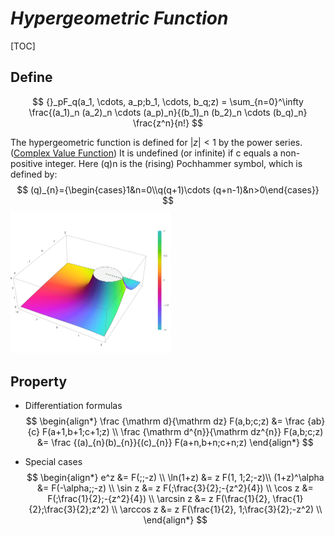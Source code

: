 # $Hypergeometric\ Function$

[TOC]

## Define

$$
{}_pF_q(a_1, \cdots, a_p;b_1, \cdots, b_q;z) = \sum_{n=0}^\infty \frac{(a_1)_n (a_2)_n  \cdots (a_p)_n}{(b_1)_n (b_2)_n \cdots (b_q)_n} \frac{z^n}{n!}
$$

The hypergeometric function is defined for $|z| < 1$ by the power series. ([Complex Value Function](./Complex_Value_Function.md)) It is undefined (or infinite) if c equals a non-positive integer. Here (q)n is the (rising) Pochhammer symbol, which is defined by:
$$
(q)_{n}={\begin{cases}1&n=0\\q(q+1)\cdots (q+n-1)&n>0\end{cases}}
$$
<img src="assets/Plot_of_the_hypergeometric_function_2F1(a,b;_c;_z)_with_a=2_and_b=3_and_c=4_in_the_complex_plane_from_-2-2i_to_2+2i_with_colors_created_with_Mathematica_13.1_function_ComplexPlot3D.svg" alt="Plot_of_the_hypergeometric_function_2F1(a,b;_c;_z)_with_a=2_and_b=3_and_c=4_in_the_complex_plane_from_-2-2i_to_2+2i_with_colors_created_with_Mathematica_13.1_function_ComplexPlot3D" style="zoom:25%;" />

## Property

- Differentiation formulas
  $$
  \begin{align*}
  \frac {\mathrm d}{\mathrm dz} F(a,b;c;z) &= \frac {ab}{c} F(a+1,b+1;c+1;z)  \\
  \frac {\mathrm d^{n}}{\mathrm dz^{n}} F(a,b;c;z) &= \frac {(a)_{n}(b)_{n}}{(c)_{n}} F(a+n,b+n;c+n;z)
  \end{align*}
  $$

- Special cases
  $$
  \begin{align*}
  e^z &= F(;;-z)  \\
  \ln(1+z) &= z F(1, 1;2;-z)\\
  (1+z)^\alpha &= F(-\alpha;;-z)  \\
  \sin z &= z F(;\frac{3}{2};-{z^2}{4})  \\
  \cos z &= F(;\frac{1}{2};-{z^2}{4})  \\
  \arcsin z &= z F(\frac{1}{2}, \frac{1}{2};\frac{3}{2};z^2)  \\
  \arccos z &= z F(\frac{1}{2}, 1;\frac{3}{2};-z^2)  \\
  \end{align*}
  $$